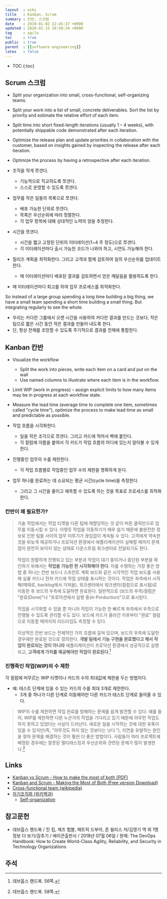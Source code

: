 ```yaml
---
layout  : wiki
title   : Kanban, Scrum
summary : 칸반, 스크럼
date    : 2019-01-02 22:45:37 +0900
updated : 2020-01-15 20:50:34 +0900
tag     : agile
toc     : true
public  : true
parent  : [[software-engineering]]
latex   : false
---
```

* TOC
{:toc}

## Scrum 스크럼

>
* Split your organization into small, cross-functional, self-organizing teams.
* Split your work into a list of small, concrete deliverables. Sort the list by priority and estimate the relative effort of each item.
* Split time into short fixed-length iterations (usually 1 – 4 weeks), with potentially shippable
code demonstrated after each iteration.
* Optimize the release plan and update priorities in collaboration with the customer, based on insights gained by inspecting the release after each iteration.
* Optimize the process by having a retrospective after each iteration. 

* 조직을 작게 쪼갠다.
    * 기능적으로 직교하도록 쪼갠다.
    * 스스로 운영할 수 있도록 쪼갠다.
* 업무를 작은 일들의 목록으로 쪼갠다.
    * 배포 가능한 단위로 쪼갠다.
    * 목록은 우선순위에 따라 정렬한다.
    * 각 업무 항목에 대해 상대적인 노력의 양을 추정한다.
* 시간을 쪼갠다.
    * 시간을 짧고 고정된 단위의 이터레이션(1~4 주 정도)으로 쪼갠다.
    * 각 이터레이션마다 출시 가능한 코드가 나와야 하고, 시연도 가능해야 한다.
* 릴리즈 계획을 최적화한다. 그리고 고객과 함께 검토하여 일의 우선순위를 업데이트한다.
    * 매 이터레이션마다 배포된 결과를 검토하면서 얻은 깨달음을 활용하도록 한다.
* 매 이터레이션마다 회고를 하여 업무 프로세스를 최적화한다.

>
So instead of a large group spending a long time building a big thing,
we have a small team spending a short time building a small thing.
But integrating regularly to see the whole. 

* 우리는 커다란 그룹에서 오랜 시간을 사용하여 커다란 결과를 만드는 것보다,
작은 팀으로 짧은 시간 동안 작은 결과를 만들어 내도록 한다.
* 단, 항상 전체를 조망할 수 있도록 주기적으로 결과를 전체에 통합한다.


## Kanban 칸반

>
* Visualize the workflow
    * Split the work into pieces, write each item on a card and put on the wall
    * Use named columns to illustrate where each item is in the workflow.
* Limit WIP (work in progress) – assign explicit limits to how many items may be in progress at each workflow state.
* Measure the lead time (average time to complete one item, sometimes called "cycle time"), optimize the process to make lead time as small and predictable as possible. 

* 작업 흐름을 시각화한다.
    * 일을 작은 조각으로 쪼갠다. 그리고 카드에 적어서 벽에 붙인다.
    * 각 칼럼에 이름을 붙여서 각 카드가 작업 흐름의 어디에 있는지 알아볼 수 있게 한다.
* 진행중인 업무의 수를 제한한다.
    * 각 작업 흐름별로 작업중인 업무 수의 제한을 명확하게 둔다.
* 업무 하나를 완료하는 데 소요되는 평균 시간(cycle time)을 측정한다.
    * 그리고 그 시간을 줄이고 예측할 수 있도록 하는 것을 목표로 프로세스를 최적화한다.

### 칸반이 왜 필요한가?

> 기술 작업에서는 작업 티켓을 다른 팀에 재할당하는 것 같이 버튼 클릭만으로 업무를 이동시킬 수 있다. 이렇듯 작업을 이동하기가 매우 쉽기 때문에 불완전한 정보로 인한 팀들 사이의 업무 미루기가 끊임없이 계속될 수 있다. 고객에게 약속한 것을 뒤늦게 제공하거나 프로덕션 환경에서 애플리케이션이 실패할 때까지 문제점이 완전히 보이지 않는 상태로 다운스트림 워크센터로 전달되기도 한다.
<br/><br/>
작업이 원활하게 진행되고 있는 부분과 작업이 대기 중이거나 중단된 부분을 확인하기 위해서는 **작업을 가능한 한 시각화해야 한다**. 이를 수행하는 가장 좋은 방법 중 하나는 칸반 보드나 스프린트 계획 보드와 같은 시각적인 작업 보드를 사용해 실물 카드나 전자 카드에 작업 상태를 표시하는 것이다. 작업은 좌측에서 시작해(때때로, backlog에서 가져옴), 워크센터에서 워크센터(컬럼으로 표시됨)로 이동한 후 보드의 우측에 도달하면 완료된다. 일반적으로 (보드의 우측)컬럼은 "완료(Done)"나 "프로덕션에서 실행 중(in Porduction)"으로 표시된다.
<br/><br/>
작업을 시각화할 수 있을 뿐 아니라 작업이 가능한 한 빠르게 좌측에서 우측으로 진행될 수 있도록 관리할 수도 있다. 보드에 카드가 올라간 이후부터 "완료" 컬럼으로 이동할 때까지의 리드타임도 측정할 수 있다.
<br/><br/>
이상적인 칸반 보드는 전체적인 가치 흐름에 걸쳐 있으며, 보드의 우측에 도달한 경우에만 완료된 것으로 정의한다. **개발 팀에서 기능 구현을 완료했다고 해서 작업이 완료되는 것이 아니라** 애플리케이션이 프로덕션 환경에서 성공적으로 실행되고, **고객에게 가치를 제공해야만 작업이 완료된다**.[^devops-handbook-56]

### 진행죽인 작업(WIP)의 수 제한

각 컬럼에 머무르는 WIP 티켓이나 카드의 수의 최대값에 제한을 두는 방법이다.

* 예: 테스트 단계에 있을 수 있는 카드의 수를 최대 3개로 제한한다.
    * 3개 중 하나가 다른 단계로 이동해야만 다른 카드가 테스트 단계로 들어올 수 있다.

> WIP의 수를 제한하면 작업 완료를 방해하는 문제를 쉽게 발견할 수 있다. 예를 들어, WIP를 제한하면 다른 누군가의 작업을 기다리고 있기 때문에 아무런 작업도 하지 못하고 있었다는 사실이 드러난다. 새로운 일을 시작하는 것에 대한 유혹이 있을 수 있지만(즉, "아무것도 하지 않는 것보다는 낫다."), 지연을 유발하는 원인을 찾아 문제를 해결하는 것이 훨씬 더 좋은 방법이다. 사람들이 여러 프로젝트에 배정된 경우에는 잘못된 멀티태스킹과 우선순위와 관련된 문제가 많이 발생한다.[^devops-handbook-58]

## Links

* [Kanban vs Scrum - How to make the most of both (PDF)](https://www.crisp.se/file-uploads/Kanban-vs-Scrum.pdf )
* [Kanban and Scrum - Making the Most of Both (Free version Download)](https://www.infoq.com/minibooks/kanban-scrum-minibook )
* [Cross-functional team (wikipedia)](https://en.wikipedia.org/wiki/Cross-functional_team )
* [자기조직화 (위키백과)](https://ko.wikipedia.org/wiki/%EC%9E%90%EA%B8%B0%EC%A1%B0%EC%A7%81%ED%99%94 )
    * [Self-organization](https://en.wikipedia.org/wiki/Self-organization )

## 참고문헌

* 데브옵스 핸드북 / 진 킴, 제즈 험블, 패트릭 드부아, 존 윌리스 저/김영기 역 외 1명 정보 더 보기/감추기 / 에이콘출판사 / 2018년 07월 06일 / 원제: The DevOps Handbook: How to Create World-Class Agility, Reliability, and Security in Technology Organizations

## 주석

[^devops-handbook-56]: 데브옵스 핸드북. 56쪽.
[^devops-handbook-58]: 데브옵스 핸드북. 58쪽.

